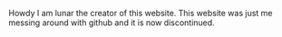 Howdy I am lunar the creator of this website.
This website was just me messing around with github and it is now discontinued.
